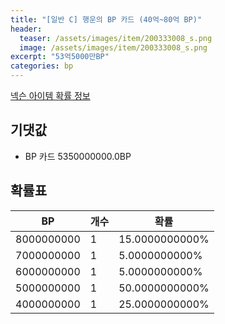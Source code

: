 ```yaml
---
title: "[일반 C] 행운의 BP 카드 (40억~80억 BP)"
header:
  teaser: /assets/images/item/200333008_s.png
  image: /assets/images/item/200333008_s.png
excerpt: "53억5000만BP"
categories: bp
---
```

[넥슨 아이템 확률 정보](http://iteminfo.nexon.com/probability/fco?sn=7451)

## 기댓값
  - BP 카드 5350000000.0BP

## 확률표

|BP|개수|확률|
|---|---|---|
|8000000000|1|15.0000000000%|
|7000000000|1|5.0000000000%|
|6000000000|1|5.0000000000%|
|5000000000|1|50.0000000000%|
|4000000000|1|25.0000000000%|

